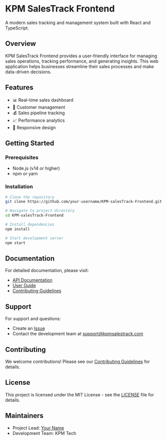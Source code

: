 # KPM SalesTrack Frontend

A modern sales tracking and management system built with React and TypeScript.

## Overview

KPM SalesTrack Frontend provides a user-friendly interface for managing sales operations, tracking performance, and generating insights. This web application helps businesses streamline their sales processes and make data-driven decisions.

## Features

- 📊 Real-time sales dashboard
- 👥 Customer management
- 💰 Sales pipeline tracking
- 📈 Performance analytics
- 📱 Responsive design

## Getting Started

### Prerequisites

- Node.js (v14 or higher)
- npm or yarn

### Installation

```bash
# Clone the repository
git clone https://github.com/your-username/KPM-salesTrack-Frontend.git

# Navigate to project directory
cd KPM-salesTrack-Frontend

# Install dependencies
npm install

# Start development server
npm start
```

## Documentation

For detailed documentation, please visit:
- [API Documentation](docs/api.md)
- [User Guide](docs/user-guide.md)
- [Contributing Guidelines](CONTRIBUTING.md)

## Support

For support and questions:
- Create an [Issue](https://github.com/your-username/KPM-salesTrack-Frontend/issues)
- Contact the development team at support@kpmsalestrack.com

## Contributing

We welcome contributions! Please see our [Contributing Guidelines](CONTRIBUTING.md) for details.

## License

This project is licensed under the MIT License - see the [LICENSE](LICENSE) file for details.

## Maintainers

- Project Lead: [Your Name](https://github.com/your-username)
- Development Team: KPM Tech
